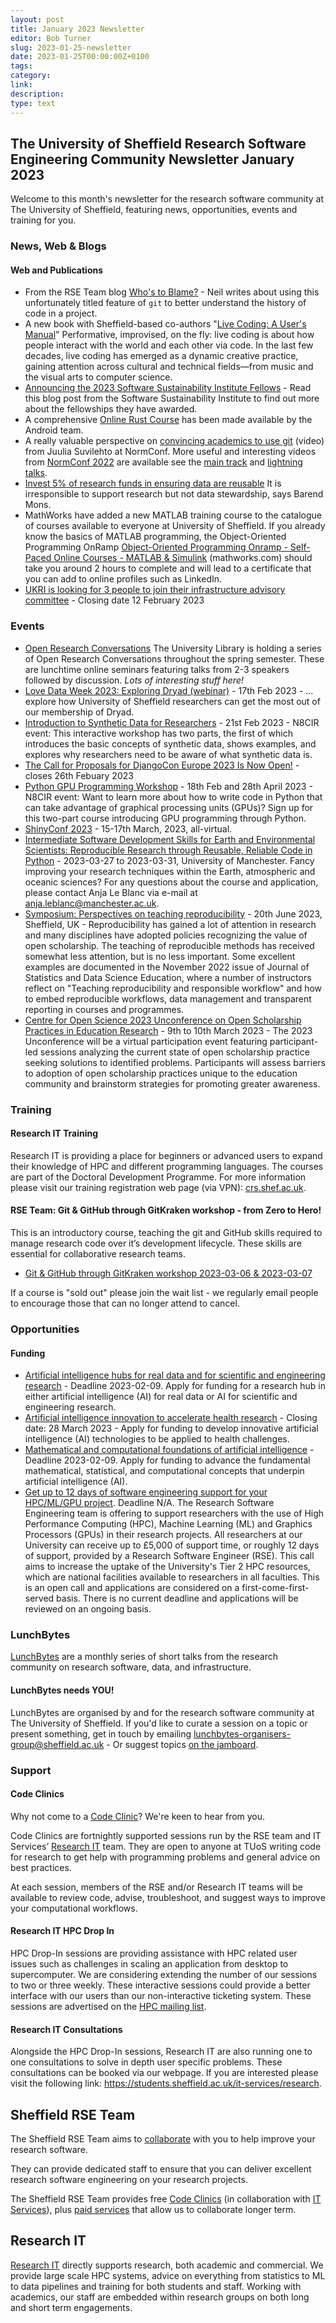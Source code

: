 ```yaml
---
layout: post
title: January 2023 Newsletter
editor: Bob Turner
slug: 2023-01-25-newsletter
date: 2023-01-25T00:00:00Z+0100
tags:
category:
link:
description:
type: text
---
```

## The University of Sheffield Research Software Engineering Community Newsletter January 2023

Welcome to this month's newsletter for the research software community at The University of Sheffield, featuring news, opportunities, events and training for you.

### News, Web & Blogs

#### Web and Publications

* From the RSE Team blog [Who's to Blame?](https://rse.shef.ac.uk/blog/git-blame/) - Neil writes about using this unfortunately titled feature of `git` to better understand the history of code in a project.
* A new book with Sheffield-based co-authors "[Live Coding: A User's Manual](https://livecodingbook.toplap.org/)" Performative, improvised, on the fly: live coding is about how people interact with the world and each other via code. In the last few decades, live coding has emerged as a dynamic creative practice, gaining attention across cultural and technical fields—from music and the visual arts to computer science.
* [Announcing the 2023 Software Sustainability Institute Fellows](https://software.ac.uk/blog/2022-12-15-announcing-2023-software-sustainability-institute-fellows) - Read this blog post from the Software Sustainability Institute to find out more about the fellowships they have awarded.
* A comprehensive [Online Rust Course](https://google.github.io/comprehensive-rust/) has been made available by the Android team.
* A really valuable perspective on [convincing academics to use git](https://www.youtube.com/watch?v=KgxKJjzh-Y4) (video) from Juulia Suvilehto at NormConf. More useful and interesting videos from [NormConf 2022](https://normconf.com/) are available see the [main track](https://www.youtube.com/watch?v=C9OlkY87vf8&list=PLYXaKIsOZBsu3h2SSKEovRn7rGy7wkUAV) and [lightning talks](https://www.youtube.com/watch?v=-6sS3wVYpM8&list=PLYXaKIsOZBstGUTXZXp2azDk8UJhpVVq3).
* [Invest 5% of research funds in ensuring data are reusable](https://www.nature.com/articles/d41586-020-00505-7) It is irresponsible to support research but not data stewardship, says Barend Mons.
* MathWorks have added a new MATLAB training course to the catalogue of courses available to everyone at University of Sheffield. If you already know the basics of MATLAB programming, the Object-Oriented Programming OnRamp [Object-Oriented Programming Onramp - Self-Paced Online Courses - MATLAB & Simulink](https://matlabacademy.mathworks.com/details/object-oriented-programming-onramp/oroop) (mathworks.com) should take you around 2 hours to complete and will lead to a certificate that you can add to online profiles such as LinkedIn.
* [UKRI is looking for 3 people to join their infrastructure advisory committee](https://www.ukri.org/about-us/work-for-us/join-an-advisory-committee-panel-or-network/ukri-infrastructure-advisory-committee/) - Closing date 12 February 2023

### Events

* [Open Research Conversations](https://www.eventbrite.com/cc/open-research-conversations-springsummer-2023-1345889) The University Library is holding a series of Open Research Conversations throughout the spring semester. These are lunchtime online seminars featuring talks from 2-3 speakers followed by discussion. _Lots of interesting stuff here!_
* [Love Data Week 2023: Exploring Dryad (webinar)](https://www.eventbrite.co.uk/e/love-data-week-2023-exploring-dryad-webinar-tickets-517737054467) - 17th Feb 2023 - ... explore how University of Sheffield researchers can get the most out of our membership of Dryad.
* [Introduction to Synthetic Data for Researchers](https://n8cir.org.uk/events/introduction-synthetic-data-researchers/) - 21st Feb 2023 - N8CIR event: This interactive workshop has two parts, the first of which introduces the basic concepts of synthetic data, shows examples, and explores why researchers need to be aware of what synthetic data is.
* [The Call for Proposals for DjangoCon Europe 2023 Is Now Open!](https://2023.djangocon.eu/news/announcing-call-for-proposals/) - closes 26th Febuary 2023
* [Python GPU Programming Workshop](https://n8cir.org.uk/events/python-gpu-programming-workshop/) - 18th Feb and 28th April 2023 - N8CIR event: Want to learn more about how to write code in Python that can take advantage of graphical processing units (GPUs)? Sign up for this two-part course introducing GPU programming through Python.
* [ShinyConf 2023](https://shinyconf.appsilon.com/) - 15-17th March, 2023, all-virtual.
* [Intermediate Software Development Skills for Earth and Environmental Scientists:  Reproducible Research through Reusable, Reliable Code in Python](https://www.qualtrics.manchester.ac.uk/jfe/form/SV_87F94dIoT1aRwto) - 2023-03-27 to 2023-03-31, University of Manchester. Fancy improving your research techniques within the Earth, atmospheric and oceanic sciences? For any questions about the course and application, please contact Anja Le Blanc via e-mail at anja.leblanc@manchester.ac.uk.
* [Symposium: Perspectives on teaching reproducibility](https://shefmethods.qualtrics.com/jfe/form/SV_3yBUDlfuDoeNuM6) - 20th June 2023, Sheffield, UK - Reproducibility has gained a lot of attention in research and many disciplines have adopted policies recognizing the value of open scholarship. The teaching of reproducible methods has received somewhat less attention, but is no less important. Some excellent examples are documented in the November 2022 issue of Journal of Statistics and Data Science Education, where a number of instructors reflect on "Teaching reproducibility and responsible workflow" and how to embed reproducible workflows, data management and transparent reporting in courses and programmes. 
* [Centre for Open Science 2023 Unconference on Open Scholarship Practices in Education Research](https://www.cos.io/unconference) - 9th to 10th March 2023 - The 2023 Unconference will be a virtual participation event featuring participant-led sessions analyzing the current state of open scholarship practice seeking solutions to identified problems. Participants will assess barriers to adoption of open scholarship practices unique to the education community and brainstorm strategies for promoting greater awareness.


### Training

#### Research IT Training

Research IT is providing a place for beginners or advanced users to expand their knowledge of HPC and different programming languages. The courses are part of the Doctoral Development Programme. For more information please visit our training registration web page (via VPN): [crs.shef.ac.uk](https://crs.shef.ac.uk).

#### RSE Team: Git & GitHub through GitKraken workshop - from Zero to Hero!

This is an introductory course, teaching the git and GitHub skills required to manage research code over it’s development lifecycle. These skills are essential for collaborative research teams.

* [Git & GitHub through GitKraken workshop 2023-03-06 & 2023-03-07](https://rse.shef.ac.uk/training/workshop/2023-03-06-git-zero-hero) 

If a course is "sold out" please join the wait list - we regularly email people to encourage those that can no longer attend to cancel.

### Opportunities

#### Funding

* [Artificial intelligence hubs for real data and for scientific and engineering research](https://www.ukri.org/opportunity/artificial-intelligence-hubs-for-real-data-and-for-scientific-and-engineering-research/) - Deadline 2023-02-09. Apply for funding for a research hub in either artificial intelligence (AI) for real data or AI for scientific and engineering research.
* [Artificial intelligence innovation to accelerate health research](https://www.ukri.org/opportunity/artificial-intelligence-innovation-to-accelerate-health-research/) - Closing date: 28 March 2023 - Apply for funding to develop innovative artificial intelligence (AI) technologies to be applied to health challenges.
* [Mathematical and computational foundations of artificial intelligence](https://www.ukri.org/opportunity/mathematical-and-computational-foundations-of-artificial-intelligence/) - Deadline 2023-02-09. Apply for funding to advance the fundamental mathematical, statistical, and computational concepts that underpin artificial intelligence (AI).
* [Get up to 12 days of software engineering support for your HPC/ML/GPU project](https://rse.shef.ac.uk/collaboration/tier2/). Deadline N/A. The Research Software Engineering team is offering to support researchers with the use of High Performance Computing (HPC), Machine Learning (ML) and Graphics Processors (GPUs) in their research projects. All researchers at our University can receive up to £5,000 of support time, or roughly 12 days of support, provided by a Research Software Engineer (RSE). This call aims to increase the uptake of the University's Tier 2 HPC resources, which are national facilities available to researchers in all faculties. This is an open call and applications are considered on a first-come-first-served basis. There is no current deadline and applications will be reviewed on an ongoing basis.

<!-- #### Jobs -->

### LunchBytes

[LunchBytes](https://rse.shef.ac.uk/community/lunch-bytes/) are a monthly series of short talks from the research community on research software, data, and infrastructure.

#### LunchBytes needs YOU!

LunchBytes are organised by and for the research software community at The University of Sheffield. If you'd like to curate a session on a topic or present something, get in touch by emailing [lunchbytes-organisers-group@sheffield.ac.uk](mailto:lunchbytes-organisers-group@sheffield.ac.uk) - Or suggest topics [on the jamboard](https://jamboard.google.com/d/1-51cRf0pwZl8O10CnLeJGAqKcnbww-QGaYjszFK-H38/).

### Support

#### Code Clinics

Why not come to a [Code Clinic](https://docs.google.com/forms/d/e/1FAIpQLScGXS55qjU0D0Zcz-KHOVcNTahcr3YC3H0OpoKBo3lWXWED5A/viewform)? We're keen to hear from you.

Code Clinics are fortnightly supported sessions run by the RSE team and IT Services’ [Research IT](https://www.sheffield.ac.uk/it-services/research) team. They are open to anyone at TUoS writing code for research to get help with programming problems and general advice on best practices.

At each session, members of the RSE and/or Research IT teams will be available to review code, advise, troubleshoot, and suggest ways to improve your computational workflows.

#### Research IT HPC Drop In

HPC Drop-In sessions are providing assistance with HPC related user issues such as challenges in scaling an application from desktop to supercomputer. We are considering extending the number of our sessions to two or three weekly. These interactive sessions could provide a better interface with our users than our non-interactive ticketing system. These sessions are advertised on the [HPC mailing list](https://groups.google.com/u/1/a/sheffield.ac.uk/g/hpc).

#### Research IT Consultations

Alongside the HPC Drop-In sessions, Research IT are also running one to one consultations to solve in depth user specific problems. These consultations can be booked via our webpage. If you are interested please visit the following link: <https://students.sheffield.ac.uk/it-services/research>.

## Sheffield RSE Team

The Sheffield RSE Team aims to [collaborate](https://rse.shef.ac.uk/collaboration/guide/) with you to help improve your research software.

They can provide dedicated staff to ensure that you can deliver excellent research software engineering on your research projects.

The Sheffield RSE Team provides free [Code Clinics][CCs] (in collaboration with [IT Services][its-res-it]), plus [paid services][rse-service] that allow us to collaborate longer term.

## Research IT

[Research IT](https://students.sheffield.ac.uk/it-services/research) directly supports research, both academic and commercial.
We provide large scale HPC systems, advice on everything from statistics to ML to data pipelines and training for both students and staff.
Working with academics, our staff are embedded within research groups on both long and short term engagements.

[CCs]: https://rse.shef.ac.uk/support/code-clinic/
[its-res-it]: https://www.sheffield.ac.uk/it-services/research/
[rse-service]: https://rse.shef.ac.uk/collaboration/
